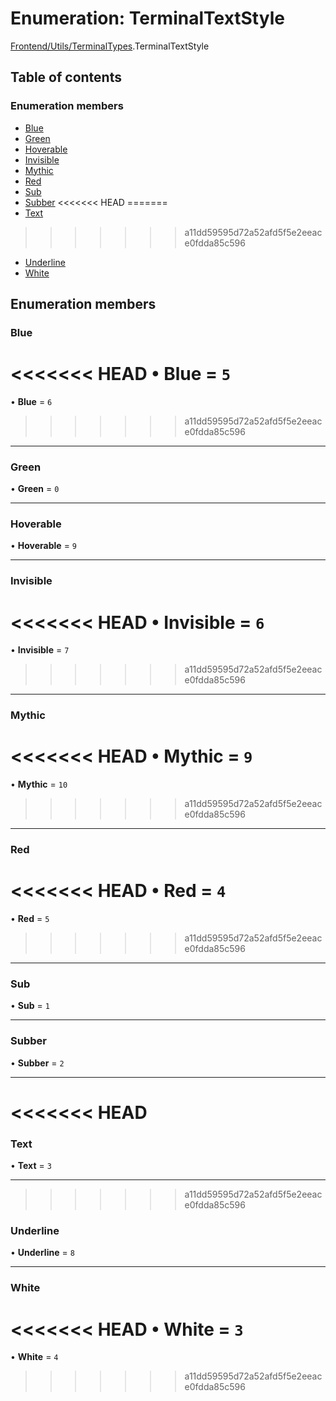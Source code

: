 # Enumeration: TerminalTextStyle

[Frontend/Utils/TerminalTypes](../modules/Frontend_Utils_TerminalTypes.md).TerminalTextStyle

## Table of contents

### Enumeration members

- [Blue](Frontend_Utils_TerminalTypes.TerminalTextStyle.md#blue)
- [Green](Frontend_Utils_TerminalTypes.TerminalTextStyle.md#green)
- [Hoverable](Frontend_Utils_TerminalTypes.TerminalTextStyle.md#hoverable)
- [Invisible](Frontend_Utils_TerminalTypes.TerminalTextStyle.md#invisible)
- [Mythic](Frontend_Utils_TerminalTypes.TerminalTextStyle.md#mythic)
- [Red](Frontend_Utils_TerminalTypes.TerminalTextStyle.md#red)
- [Sub](Frontend_Utils_TerminalTypes.TerminalTextStyle.md#sub)
- [Subber](Frontend_Utils_TerminalTypes.TerminalTextStyle.md#subber)
<<<<<<< HEAD
=======
- [Text](Frontend_Utils_TerminalTypes.TerminalTextStyle.md#text)
>>>>>>> a11dd59595d72a52afd5f5e2eeace0fdda85c596
- [Underline](Frontend_Utils_TerminalTypes.TerminalTextStyle.md#underline)
- [White](Frontend_Utils_TerminalTypes.TerminalTextStyle.md#white)

## Enumeration members

### Blue

<<<<<<< HEAD
• **Blue** = `5`
=======
• **Blue** = `6`
>>>>>>> a11dd59595d72a52afd5f5e2eeace0fdda85c596

---

### Green

• **Green** = `0`

---

### Hoverable

• **Hoverable** = `9`

---

### Invisible

<<<<<<< HEAD
• **Invisible** = `6`
=======
• **Invisible** = `7`
>>>>>>> a11dd59595d72a52afd5f5e2eeace0fdda85c596

---

### Mythic

<<<<<<< HEAD
• **Mythic** = `9`
=======
• **Mythic** = `10`
>>>>>>> a11dd59595d72a52afd5f5e2eeace0fdda85c596

---

### Red

<<<<<<< HEAD
• **Red** = `4`
=======
• **Red** = `5`
>>>>>>> a11dd59595d72a52afd5f5e2eeace0fdda85c596

---

### Sub

• **Sub** = `1`

---

### Subber

• **Subber** = `2`

---

<<<<<<< HEAD
=======
### Text

• **Text** = `3`

---

>>>>>>> a11dd59595d72a52afd5f5e2eeace0fdda85c596
### Underline

• **Underline** = `8`

---

### White

<<<<<<< HEAD
• **White** = `3`
=======
• **White** = `4`
>>>>>>> a11dd59595d72a52afd5f5e2eeace0fdda85c596
